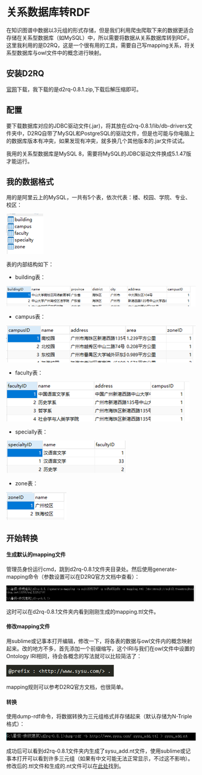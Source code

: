 # 关系数据库转RDF

在知识图谱中数据以3元组的形式存储，但是我们利用爬虫爬取下来的数据更适合存储在关系型数据库（如MySQL）中，所以需要将数据从关系数据库转到RDF。这里我利用的是D2RQ，这是一个很有用的工具，需要自己写mapping关系，将关系型数据库与owl文件中的概念进行映射。

## 安装D2RQ
[官网](http://d2rq.org/)下载，我下载的是d2rq-0.8.1.zip,下载后解压缩即可。

## 配置
要下载数据库对应的JDBC驱动文件(.jar)，将其放在d2rq-0.8.1/lib/db-drivers文件夹中，D2RQ自带了MySQL和PostgreSQL的驱动文件，但是也可能与你电脑上的数据库版本有冲突，如果发现有冲突，就多换几个其他版本的.jar文件试试。

我用的关系型数据库是MySQL 8，需要将MySQL的JDBC驱动文件换成5.1.47版才能运行。

## 我的数据格式

用的是阿里云上的MySQL，一共有5个表，依次代表：楼、校园、学院、专业、校区：

![](img/关系数据库转RDF/1.PNG)

表的内部结构如下：

- building表：

![](img/关系数据库转RDF/2.PNG)

- campus表：

![](img/关系数据库转RDF/3.PNG)

- faculty表：

![](img/关系数据库转RDF/4.PNG)

- specially表：

![](img/关系数据库转RDF/5.PNG)

- zone表：

![](img/关系数据库转RDF/6.PNG)

## 开始转换

#### 生成默认的mapping文件

管理员身份运行cmd，跳到d2rq-0.8.1文件夹目录处。然后使用generate-mapping命令（参数设置可以在D2RQ官方文档中查看）：

![](img/关系数据库转RDF/7.PNG)

这时可以在d2rq-0.8.1文件夹内看到刚刚生成的mapping.ttl文件。

#### 修改mapping文件
用sublime或记事本打开编辑，修改一下，将各表的数据与owl文件内的概念映射起来。改的地方不多，首先添加一个前缀缩写，这个IRI与我们在owl文件中设置的Ontology IRI相同，待会各概念的写法就可以比较简洁了：

![](img/关系数据库转RDF/8.PNG)

mapping规则可以参考D2RQ官方文档，也很简单。

#### 转换
使用dump-rdf命令，将数据转换为三元组格式并存储起来（默认存储为N-Triple格式）：

![](img/关系数据库转RDF/9.PNG)

成功后可以看到d2rq-0.8.1文件夹内生成了sysu_add.nt文件，使用sublime或记事本打开可以看到许多三元组（如果有中文可能无法正常显示，不过这不影响）。修改后的.ttl文件和生成的.nt文件可以在[此处](https://github.com/samayuki/Knowledge-Graph-Learning/tree/master/myData/关系数据库转RDF)找到。
